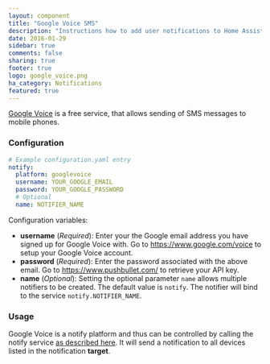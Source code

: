 ```yaml
---
layout: component
title: "Google Voice SMS"
description: "Instructions how to add user notifications to Home Assistant."
date: 2016-01-29
sidebar: true
comments: false
sharing: true
footer: true
logo: google_voice.png
ha_category: Notifications
featured: true
---
```


[Google Voice](https://www.google.com/voice) is a free service, that allows sending of SMS messages to mobile phones.

### Configuration

```yaml
# Example configuration.yaml entry
notify:
  platform: googlevoice
  username: YOUR_GOOGLE_EMAIL
  password: YOUR_GOOGLE_PASSWORD
  # Optional
  name: NOTIFIER_NAME
```

Configuration variables:

- **username** (*Required*): Enter your the Google email address you have signed up for Google Voice with. Go to https://www.google.com/voice to setup your Google Voice account.
- **password** (*Required*): Enter the password associated with the above email. Go to https://www.pushbullet.com/ to retrieve your API key.
- **name** (*Optional*): Setting the optional parameter `name` allows multiple notifiers to be created. The default value is `notify`. The notifier will bind to the service `notify.NOTIFIER_NAME`.

### Usage

Google Voice is a notify platform and thus can be controlled by calling the notify service [as described here](/components/notify/). It will send a notification to all devices listed in the notification **target**.
